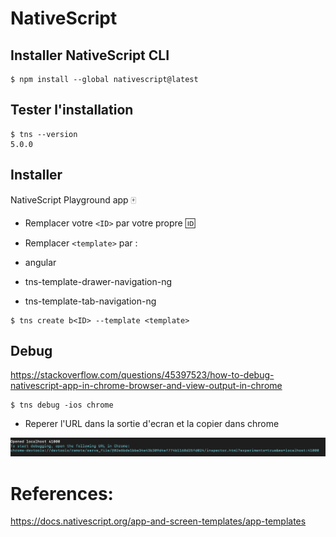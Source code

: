 
# NativeScript


## Installer NativeScript CLI

```
$ npm install --global nativescript@latest
```

## Tester l'installation

```
$ tns --version
5.0.0
```

## Installer  

 NativeScript Playground app   :mahjong:
 
* Remplacer votre `<ID>` par votre propre :id:
 
* Remplacer `<template>` par :
 
 - angular
 
 - tns-template-drawer-navigation-ng

 - tns-template-tab-navigation-ng


 
```
$ tns create b<ID> --template <template>
```

## Debug

https://stackoverflow.com/questions/45397523/how-to-debug-nativescript-app-in-chrome-browser-and-view-output-in-chrome

```
$ tns debug -ios chrome
```

* Reperer l'URL dans la sortie d'ecran et la copier dans chrome

![alt tag](./debug.png)


# References: 

https://docs.nativescript.org/app-and-screen-templates/app-templates
